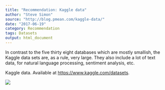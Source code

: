 ```yaml
---
title: "Recommendation: Kaggle data"
author: "Steve Simon"
source: "http://blog.pmean.com/kaggle-data/"
date: "2017-06-19"
category: Recommendation
tags: Datasets
output: html_document
---
```


In contrast to the five thirty eight databases which are mostly
smallish, the Kaggle data sets are, as a rule, very large. They also
include a lot of text data, for natural language processing, sentiment
analysis, etc.

<!---More--->

Kaggle data. Available at <https://www.kaggle.com/datasets>.

![](../../web/images/kaggle-data01.png)




